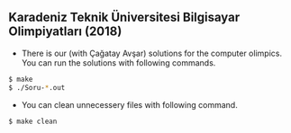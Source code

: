 ## Karadeniz Teknik Üniversitesi Bilgisayar Olimpiyatları (2018)

 - There is our (with Çağatay Avşar) solutions for the computer olimpics. You can run the solutions with following commands.
```sh
$ make
$ ./Soru-*.out
```
 - You can clean unnecessery files with following command.
```sh
$ make clean
```

